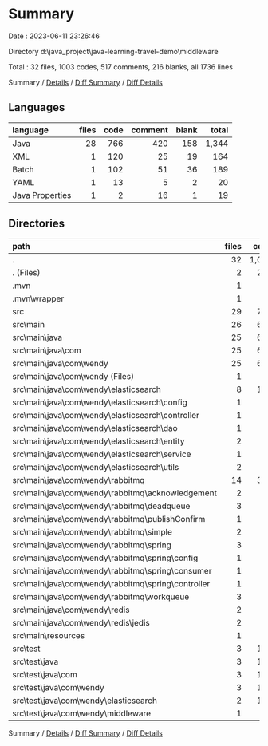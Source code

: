 # Summary

Date : 2023-06-11 23:26:46

Directory d:\\java_project\\java-learning-travel-demo\\middleware

Total : 32 files,  1003 codes, 517 comments, 216 blanks, all 1736 lines

Summary / [Details](details.md) / [Diff Summary](diff.md) / [Diff Details](diff-details.md)

## Languages
| language | files | code | comment | blank | total |
| :--- | ---: | ---: | ---: | ---: | ---: |
| Java | 28 | 766 | 420 | 158 | 1,344 |
| XML | 1 | 120 | 25 | 19 | 164 |
| Batch | 1 | 102 | 51 | 36 | 189 |
| YAML | 1 | 13 | 5 | 2 | 20 |
| Java Properties | 1 | 2 | 16 | 1 | 19 |

## Directories
| path | files | code | comment | blank | total |
| :--- | ---: | ---: | ---: | ---: | ---: |
| . | 32 | 1,003 | 517 | 216 | 1,736 |
| . (Files) | 2 | 222 | 76 | 55 | 353 |
| .mvn | 1 | 2 | 16 | 1 | 19 |
| .mvn\\wrapper | 1 | 2 | 16 | 1 | 19 |
| src | 29 | 779 | 425 | 160 | 1,364 |
| src\\main | 26 | 613 | 343 | 134 | 1,090 |
| src\\main\\java | 25 | 600 | 338 | 132 | 1,070 |
| src\\main\\java\\com | 25 | 600 | 338 | 132 | 1,070 |
| src\\main\\java\\com\\wendy | 25 | 600 | 338 | 132 | 1,070 |
| src\\main\\java\\com\\wendy (Files) | 1 | 9 | 0 | 5 | 14 |
| src\\main\\java\\com\\wendy\\elasticsearch | 8 | 168 | 71 | 39 | 278 |
| src\\main\\java\\com\\wendy\\elasticsearch\\config | 1 | 16 | 12 | 3 | 31 |
| src\\main\\java\\com\\wendy\\elasticsearch\\controller | 1 | 25 | 6 | 6 | 37 |
| src\\main\\java\\com\\wendy\\elasticsearch\\dao | 1 | 31 | 13 | 6 | 50 |
| src\\main\\java\\com\\wendy\\elasticsearch\\entity | 2 | 19 | 12 | 9 | 40 |
| src\\main\\java\\com\\wendy\\elasticsearch\\service | 1 | 61 | 16 | 7 | 84 |
| src\\main\\java\\com\\wendy\\elasticsearch\\utils | 2 | 16 | 12 | 8 | 36 |
| src\\main\\java\\com\\wendy\\rabbitmq | 14 | 382 | 183 | 80 | 645 |
| src\\main\\java\\com\\wendy\\rabbitmq\\acknowledgement | 2 | 50 | 24 | 8 | 82 |
| src\\main\\java\\com\\wendy\\rabbitmq\\deadqueue | 3 | 77 | 27 | 17 | 121 |
| src\\main\\java\\com\\wendy\\rabbitmq\\publishConfirm | 1 | 89 | 39 | 8 | 136 |
| src\\main\\java\\com\\wendy\\rabbitmq\\simple | 2 | 42 | 39 | 13 | 94 |
| src\\main\\java\\com\\wendy\\rabbitmq\\spring | 3 | 72 | 32 | 19 | 123 |
| src\\main\\java\\com\\wendy\\rabbitmq\\spring\\config | 1 | 35 | 12 | 8 | 55 |
| src\\main\\java\\com\\wendy\\rabbitmq\\spring\\consumer | 1 | 17 | 8 | 4 | 29 |
| src\\main\\java\\com\\wendy\\rabbitmq\\spring\\controller | 1 | 20 | 12 | 7 | 39 |
| src\\main\\java\\com\\wendy\\rabbitmq\\workqueue | 3 | 52 | 22 | 15 | 89 |
| src\\main\\java\\com\\wendy\\redis | 2 | 41 | 84 | 8 | 133 |
| src\\main\\java\\com\\wendy\\redis\\jedis | 2 | 41 | 84 | 8 | 133 |
| src\\main\\resources | 1 | 13 | 5 | 2 | 20 |
| src\\test | 3 | 166 | 82 | 26 | 274 |
| src\\test\\java | 3 | 166 | 82 | 26 | 274 |
| src\\test\\java\\com | 3 | 166 | 82 | 26 | 274 |
| src\\test\\java\\com\\wendy | 3 | 166 | 82 | 26 | 274 |
| src\\test\\java\\com\\wendy\\elasticsearch | 2 | 157 | 82 | 21 | 260 |
| src\\test\\java\\com\\wendy\\middleware | 1 | 9 | 0 | 5 | 14 |

Summary / [Details](details.md) / [Diff Summary](diff.md) / [Diff Details](diff-details.md)